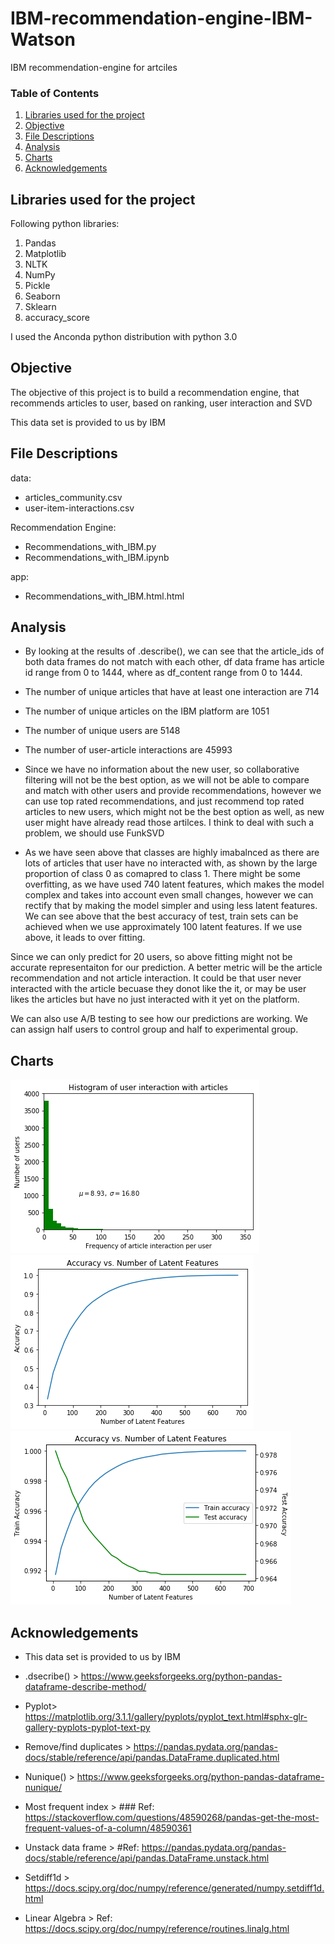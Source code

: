 # IBM-recommendation-engine-IBM-Watson
IBM recommendation-engine for artciles


### Table of Contents

1. [Libraries used for the project](#libraries)
2. [Objective](#motivation)
3. [File Descriptions](#files)
4. [Analysis](#Analysis)
5. [Charts](#Charts)
6. [Acknowledgements](#acknowledgements)

## Libraries used for the project <a name="libraries"></a>

Following python libraries:

1. Pandas
2. Matplotlib 
3. NLTK
4. NumPy
5. Pickle
6. Seaborn
7. Sklearn
8. accuracy_score


I used the Anconda python distribution with python 3.0

## Objective<a name="motivation"></a>

The objective of this project is to build a recommendation engine, that recommends articles to user, based on ranking, user interaction and SVD

This data set is  provided to us by IBM
## File Descriptions <a name="files"></a>




data:
- articles_community.csv
- user-item-interactions.csv


Recommendation Engine:
- Recommendations_with_IBM.py
- Recommendations_with_IBM.ipynb


app:
- Recommendations_with_IBM.html.html





## Analysis<a name="Analysis"></a>

- By looking at the results of .describe(), we can see that the article_ids of both data frames  do not match with each other, df data frame has article id range from 0 to 1444, where as  df_content range from 0 to 1444.
- The number of unique articles that have at least one interaction are 714
- The number of unique articles on the IBM platform are 1051
- The number of unique users are 5148
- The number of user-article interactions are 45993
- Since we have no information about the new user, so collaborative filtering will not be the best option, as we will not be able to compare and match with other users and provide recommendations, however we can use top rated recommendations, and just recommend top rated articles to new users, which might not be the best option as well, as new user might have already read those artilces. I think to deal with such a problem, we should use FunkSVD

- As we have seen above that classes are highly imabalnced as there are lots of articles that user have no interacted with, as shown by the large proportion of class 0 as comapred to class 1. There might be some overfitting, as we have used 740 latent features, which makes the model complex and takes into account even small changes, however we can rectify that by making the model simpler and using less latent features. We can see above that the best accuracy of test, train sets can be achieved when we use approximately 100 latent features. If we use above, it leads to over fitting.

Since we can only predict for 20 users, so above fitting might not be accurate representaiton for our prediction. A better metric will be the article recommendation and not article interaction. It could be that user never interacted with the article becuase they donot like the it, or may be user likes the articles but have no just interacted with it yet on the platform.

We can also use A/B testing to see how our predictions are working. We can assign half users to control group and half to experimental group.



## Charts<a name = "Charts"></a>
![Histogram of user ineraction with articles](https://github.com/tmuzaffa/IBM-recommendation-engine-IBM-Watson/blob/master/01.png)
![Accuracy vs. number of latent features](https://github.com/tmuzaffa/IBM-recommendation-engine-IBM-Watson/blob/master/02.png)
![Accuracy vs number of latent features](https://github.com/tmuzaffa/IBM-recommendation-engine-IBM-Watson/blob/master/03.png)

  
  
## Acknowledgements<a name="acknowledgements"></a>

- This data set is  provided to us by IBM
- .dsecribe() > https://www.geeksforgeeks.org/python-pandas-dataframe-describe-method/
- Pyplot> https://matplotlib.org/3.1.1/gallery/pyplots/pyplot_text.html#sphx-glr-gallery-pyplots-pyplot-text-py

- Remove/find duplicates > https://pandas.pydata.org/pandas-docs/stable/reference/api/pandas.DataFrame.duplicated.html

- Nunique() > https://www.geeksforgeeks.org/python-pandas-dataframe-nunique/
- Most frequent index > ### Ref: https://stackoverflow.com/questions/48590268/pandas-get-the-most-frequent-values-of-a-column/48590361
- Unstack data frame > #Ref: https://pandas.pydata.org/pandas-docs/stable/reference/api/pandas.DataFrame.unstack.html
- Setdiff1d  > https://docs.scipy.org/doc/numpy/reference/generated/numpy.setdiff1d.html
- Linear Algebra > Ref: https://docs.scipy.org/doc/numpy/reference/routines.linalg.html


